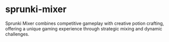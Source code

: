 # sprunki-mixer
Sprunki Mixer combines competitive gameplay with creative potion crafting, offering a unique gaming experience through strategic mixing and dynamic challenges.
